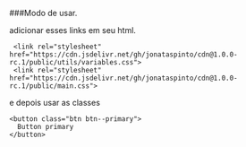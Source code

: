 ###Modo de usar.

adicionar esses links em seu html.
``` 
 <link rel="stylesheet" href="https://cdn.jsdelivr.net/gh/jonataspinto/cdn@1.0.0-rc.1/public/utils/variables.css">
 <link rel="stylesheet" href="https://cdn.jsdelivr.net/gh/jonataspinto/cdn@1.0.0-rc.1/public/main.css">
```
e depois usar as classes
```
<button class="btn btn--primary">
  Button primary
</button>
```
